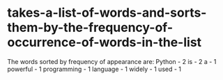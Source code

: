 # takes-a-list-of-words-and-sorts-them-by-the-frequency-of-occurrence-of-words-in-the-list
The words sorted by frequency of appearance are:
Python - 2
is - 2
a - 1
powerful - 1
programming - 1
language - 1
widely - 1
used - 1
